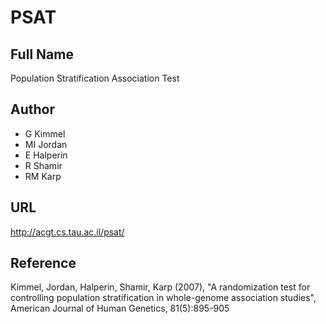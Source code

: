 # PSAT

## Full Name
Population Stratification Association Test

## Author
* G Kimmel
* MI Jordan
* E Halperin
* R Shamir
* RM Karp

## URL
http://acgt.cs.tau.ac.il/psat/

## Reference
Kimmel, Jordan, Halperin, Shamir, Karp (2007), "A randomization test for controlling population stratification in whole-genome association studies", American Journal of Human Genetics, 81(5):895-905